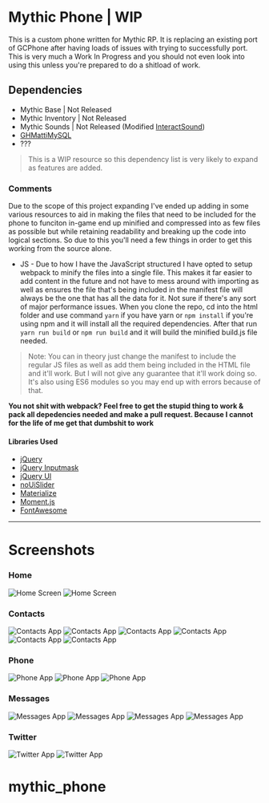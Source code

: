 # Mythic Phone | WIP
This is a custom phone written for Mythic RP. It is replacing an existing port of GCPhone after having loads of issues with trying to successfully port. This is very much a Work In Progress and you should not even look into using this unless you're prepared to do a shitload of work.

## Dependencies
* Mythic Base | Not Released
* Mythic Inventory | Not Released
* Mythic Sounds | Not Released (Modified [InteractSound](https://github.com/plunkettscott/interact-sound))
* [GHMattiMySQL](https://github.com/GHMatti/ghmattimysql)
* ???

> This is a WIP resource so this dependency list is very likely to expand as features are added.

### Comments
Due to the scope of this project expanding I've ended up adding in some various resources to aid in making the files that need to be included for the phone to funciton in-game end up minified and compressed into as few files as possible but while retaining readability and breaking up the code into logical sections. So due to this you'll need a few things in order to get this working from the source alone.

* JS - Due to how I have the JavaScript structured I have opted to setup webpack to minify the files into a single file. This makes it far easier to add content in the future and not have to mess around with importing as well as ensures the file that's being included in the manifest file will always be the one that has all the data for it. Not sure if there's any sort of major performance issues. When you clone the repo, cd into the html folder and use command ```yarn``` if you have yarn or ```npm install``` if you're using npm and it will install all the required dependencies. After that run ```yarn run build``` or ```npm run build``` and it will build the minified build.js file needed.

> Note: You can in theory just change the manifest to include the regular JS files as well as add them being included in the HTML file and it'll work. But I will not give any guarantee that it'll work doing so. It's also using ES6 modules so you may end up with errors because of that.

__You not shit with webpack? Feel free to get the stupid thing to work & pack all depedencies needed and make a pull request. Because I cannot for the life of me get that dumbshit to work__

#### Libraries Used
* [jQuery](https://jquery.com/)
* [jQuery Inputmask](http://igorescobar.github.io/jQuery-Mask-Plugin/)
* [jQuery UI](https://jqueryui.com/)
* [noUiSlider](https://github.com/leongersen/noUiSlider)
* [Materialize](https://materializecss.com/)
* [Moment.js](https://momentjs.com/)
* [FontAwesome](https://fontawesome.com/)

------

# Screenshots

### Home
![Home Screen](https://i.imgur.com/oQBKg8X.png)
![Home Screen](https://i.imgur.com/7xH1BkE.gif)

### Contacts
![Contacts App](https://i.imgur.com/1FcOcJc.png)
![Contacts App](https://i.imgur.com/xL9I0xq.png)
![Contacts App](https://i.imgur.com/3tyUB7p.png)
![Contacts App](https://i.imgur.com/kNQOc14.gif)
![Contacts App](https://i.imgur.com/ItGpCwf.gif)
![Contacts App](https://i.imgur.com/2sBWhZY.gif)

### Phone
![Phone App](https://i.imgur.com/asgy0QI.png)
![Phone App](https://i.imgur.com/cMtdIzM.png)
![Phone App](https://i.imgur.com/rzzUKX4.png)

### Messages
![Messages App](https://i.imgur.com/H2lae7o.png)
![Messages App](https://i.imgur.com/FSVIusg.png)
![Messages App](https://i.imgur.com/t3CSGm2.png)
![Messages App](https://i.imgur.com/8OaYbbY.gif)

### Twitter
![Twitter App](https://i.imgur.com/X8pFTY4.png)
![Twitter App](https://i.imgur.com/ENaF9Mu.gif)
# mythic_phone
